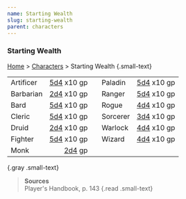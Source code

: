 ```yaml
---
name: Starting Wealth
slug: starting-wealth
parent: characters
---
```

### Starting Wealth
[Home](dm-operations-center) > [Characters](characters) > Starting Wealth {.small-text}

||||||
|-----------|------------------------:|-|-----------|------------------------:|
| Artificer | [5d4](/roll/5d4) x10 gp || Paladin   | [5d4](/roll/5d4) x10 gp |
| Barbarian | [2d4](/roll/2d4) x10 gp || Ranger    | [5d4](/roll/5d4) x10 gp |
| Bard      | [5d4](/roll/5d4) x10 gp || Rogue     | [4d4](/roll/4d4) x10 gp |
| Cleric    | [5d4](/roll/5d4) x10 gp || Sorcerer  | [3d4](/roll/3d4) x10 gp |
| Druid     | [2d4](/roll/2d4) x10 gp || Warlock   | [4d4](/roll/4d4) x10 gp |
| Fighter   | [5d4](/roll/5d4) x10 gp || Wizard    | [4d4](/roll/4d4) x10 gp |
| Monk      | [2d4](/roll/2d4) gp     || ||
{.gray .small-text}

> **Sources** <br/>
> Player's Handbook, p. 143
{.read .small-text}